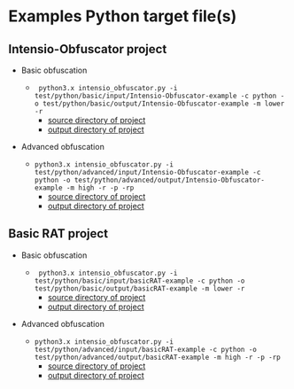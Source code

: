 # Examples Python target file(s)

## Intensio-Obfuscator project
- Basic obfuscation
  - ` python3.x intensio_obfuscator.py -i test/python/basic/input/Intensio-Obfuscator-example -c python -o test/python/basic/output/Intensio-Obfuscator-example -m lower -r`
      - [source directory of project](intensio/test/python/basic/input/Intensio-Obfuscator-example)
      - [output directory of project](intensio/test/python/basic/output/Intensio-Obfuscator-example)
      
- Advanced obfuscation
  - `python3.x intensio_obfuscator.py -i test/python/advanced/input/Intensio-Obfuscator-example -c python -o test/python/advanced/output/Intensio-Obfuscator-example -m high -r -p -rp`
      - [source directory of project](intensio/test/python/advanced/input/Intensio-Obfuscator-example)
      - [output directory of project](intensio/test/python/advanced/output/Intensio-Obfuscator-example)

## Basic RAT project
- Basic obfuscation
  - ` python3.x intensio_obfuscator.py -i test/python/basic/input/basicRAT-example -c python -o test/python/basic/output/basicRAT-example -m lower -r`
      - [source directory of project](intensio/test/python/basic/input/basicRAT-example)
      - [output directory of project](intensio/test/python/basic/output/basicRAT-example)
      
- Advanced obfuscation
  - `python3.x intensio_obfuscator.py -i test/python/advanced/input/basicRAT-example -c python -o test/python/advanced/output/basicRAT-example -m high -r -p -rp`
      - [source directory of project](intensio/test/python/advanced/input/basicRAT-example)
      - [output directory of project](intensio/test/python/advanced/output/basicRAT-example)